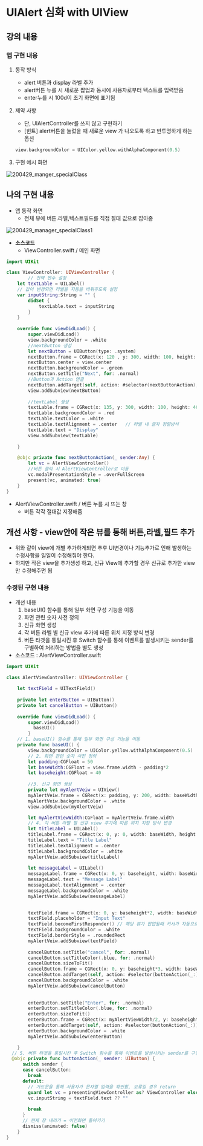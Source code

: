 # UIAlert 심화 with UIView

## 강의 내용

### 앱 구현 내용

1. 동작 방식

   - alert 버튼과 display 라벨 추가
   - alert버튼 누를 시 새로운 팝업과 동시에 사용자로부터 텍스트를 입력받음
   - enter누를 시 100d이 초기 화면에 표기됨

2. 제약 사항

   - 단, UIAlertController를 쓰지 않고 구현하기
   - [힌트] alert버튼을 눌렀을 때 새로운 view 가 나오도록 하고 반투명하게 하는 옵션

   ```swift
   view.backgroundColor = UIColor.yellow.withAlphaComponent(0.5)
   ```

3. 구현 예시 화면

![200429_manger_specialClass](../image/200429/200429_manger_specialClass.png)



## 나의 구현 내용 

- 앱 동작 화면 
  - 전체 뷰에 버튼.라벨,텍스트필드를 직접 절대 값으로 잡아줌

![200429_manager_specialClass1](../image/200429/200429_manager_specialClass1.png)



- **소스코드**
  - ViewController.swift / 메인 화면

```swift
import UIKit

class ViewController: UIViewController {
		// 전역 변수 설정
    let textLable = UILabel()
    // 값이 변경되면 라벨을 자동을 바꿔주도록 설정
    var inputString:String = "" {
        didSet {
            textLable.text = inputString
        }
    }
    
    override func viewDidLoad() {
        super.viewDidLoad()
        view.backgroundColor = .white
        //nextButton 생성
        let nextButton = UIButton(type: .system)
        nextButton.frame = CGRect(x: 120 , y: 300, width: 100, height: 40)
        nextButton.center = view.center
        nextButton.backgroundColor = .green
        nextButton.setTitle("Next", for: .normal)
      	//Button과 Action 연결
        nextButton.addTarget(self, action: #selector(nextButtonAction), for: .touchUpInside)
        view.addSubview(nextButton)
        
        //textLabel 생성
        textLable.frame = CGRect(x: 135, y: 300, width: 100, height: 40)
        textLable.backgroundColor = .red
        textLable.textColor = .white
        textLable.textAlignment = .center	// 라벨 내 글자 정렬방식
        textLable.text = "Display"
        view.addSubview(textLable)
        
    }

    @objc private func nextButtonAction(_ sender:Any) {
        let vc = AlertViewController()
      	//버튼 클릭 시 AlertViewController로 이동 
        vc.modalPresentationStyle = .overFullScreen
        present(vc, animated: true)
    }
}
```



 - AlertViewController.swift / 버튼 누를 시 뜨는 창
   	- 버튼 각각 절대값 지정해줌



## 개선 사항 - view안에 작은 뷰를 통해 버튼,라벨,필드 추가

- 위와 같이 view에 개별 추가하게되면 추후 UI변경이나 기능추가로 인해 발생하는 수정사항을 일일이 수정해줘야 한다.
- 하지만 작은 view을 추가생성 하고, 신규 View에 추가할 경우 신규로 추가한 view만 수정해주면 됩

### 수정된 구현 내용

- 개선 내용
  1.  baseUI() 함수를 통해 일부 화면 구성 기능을 이동
  2. 화면 관련 숫자 사전 정의
  3. 신규 화면 생성
  4. 각 버튼 라벨 별 신규 view 추가에 따른 위치 지정 방식 변경
  5. 버튼 타겟을 통일시킨 후 Switch 함수를 통해 이벤트를 발생시키는 sender를 구별하여 처리하는 방법을 별도 생성
- 소스코드 : AlertViewController.swift 

```swift
import UIKit

class AlertViewController: UIViewController {
    
    let textField = UITextField()
   
    private let enterButton = UIButton()
    private let cancelButton = UIButton()
    
    override func viewDidLoad() {
        super.viewDidLoad()
          baseUI()
        }
    // 1. baseUI() 함수를 통해 일부 화면 구성 기능을 이동    
    private func baseUI() {
        view.backgroundColor = UIColor.yellow.withAlphaComponent(0.5)
        // 2. 화면 관련 숫자 사전 정의
        let padding:CGFloat = 50
        let baseWidth:CGFloat = view.frame.width - padding*2
        let baseheight:CGFloat = 40
        
        //3. 신규 화면 생성
        private let myAlertVeiw = UIView()
        myAlertVeiw.frame = CGRect(x: padding, y: 200, width: baseWidth , height: baseheight)
        myAlertVeiw.backgroundColor = .white
        view.addSubview(myAlertVeiw)

        let myAlertViewWidth:CGFloat = myAlertVeiw.frame.width
        // 4. 각 버튼 라벨 별 신규 view 추가에 따른 위치 지정 방식 변경
        let titleLabel = UILabel()
        titleLabel.frame = CGRect(x: 0, y: 0, width: baseWidth, height: baseheight)
        titleLabel.text = "Title Label"
        titleLabel.textAlignment = .center
        titleLabel.backgroundColor = .white
        myAlertVeiw.addSubview(titleLabel)
        
        let messageLabel = UILabel()
        messageLabel.frame = CGRect(x: 0, y: baseheight, width: baseWidth, height: baseheight)
        messageLabel.text = "Message Label"
        messageLabel.textAlignment = .center
        messageLabel.backgroundColor = .white
        myAlertVeiw.addSubview(messageLabel)

        
        textField.frame = CGRect(x: 0, y: baseheight*2, width: baseWidth, height: baseheight)
        textField.placeholder = "Input Text"
        textField.becomeFirstResponder() // 해당 뷰가 팝업될때 커서가 자동으로 이동 (편의성 기능)
        textField.backgroundColor = .white
        textField.borderStyle = .roundedRect
        myAlertVeiw.addSubview(textField)
        
        cancelButton.setTitle("cancel", for: .normal)
        cancelButton.setTitleColor(.blue, for: .normal)
        cancelButton.sizeToFit()
        cancelButton.frame = CGRect(x: 0, y: baseheight*3, width: baseWidth/2, height: baseheight)
        cancelButton.addTarget(self, action: #selector(buttonAction(_:)), for: .touchUpInside)
        cancelButton.backgroundColor = .white
        myAlertVeiw.addSubview(cancelButton)
        
        
        enterButton.setTitle("Enter", for: .normal)
        enterButton.setTitleColor(.blue, for: .normal)
        enterButton.sizeToFit()
        enterButton.frame = CGRect(x: myAlertViewWidth/2, y: baseheight*3, width: baseWidth/2, height: baseheight)
        enterButton.addTarget(self, action: #selector(buttonAction(_:)), for: .touchUpInside)
        enterButton.backgroundColor = .white
        myAlertVeiw.addSubview(enterButton)

    }
  // 5. 버튼 타겟을 통일시킨 후 Switch 함수를 통해 이벤트를 발생시키는 sender를 구별하여 처리하는 방법을 별도 생성
  @objc private func buttonAction(_ sender: UIButton) {
      switch sender {
      case cancelButton:
        break
      default:
        // 가드문을 통해 사용자가 문자열 입력을 확인함, 오류일 경우 return
        guard let vc = presentingViewController as? ViewController else { return }
        vc.inputString = textField.text ?? ""
        
        break
      }
      // 현제 창 내리가 = 이전화면 돌아가기 
      dismiss(animated: false)
    }
}

```

